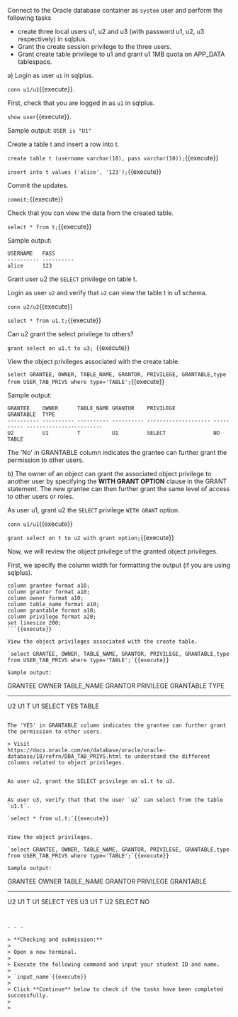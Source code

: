 Connect to the Oracle database container as `system` user and perform the following tasks

* create  three local users u1, u2 and u3 (with password u1, u2, u3 respectively) in sqlplus. 
* Grant the create session privilege to the three users. 
* Grant create table privilege to u1 and grant u1 1MB quota on APP_DATA tablespace.


a) Login as  user `u1` in sqlplus. 

`conn u1/u1`{{execute}}.

First, check that you are logged in as `u1` in sqlplus.

`show user`{{execute}}.

Sample output: `USER is "U1"`

Create a table t and insert a row into t.

`create table t (username varchar(10), pass varchar(10));`{{execute}}

`insert into t values ('alice', '123');`{{execute}}

Commit the updates.

`commit;`{{execute}}


Check that you can view the data from the created table.

`select * from t;`{{execute}}

Sample output:

```
USERNAME   PASS
---------- ----------
alice      123
```

Grant user u2 the `SELECT` privilege on table t.

Login as user `u2` and verify that `u2` can view the table t in u1 schema.

`conn u2/u2`{{execute}}

`select * from u1.t;`{{execute}}


Can u2 grant the select privilege to others?  

`grant select on u1.t to u3; `{{execute}}

View the object privileges associated with the create table.

`select GRANTEE, OWNER, TABLE_NAME, GRANTOR, PRIVILEGE, GRANTABLE,type from USER_TAB_PRIVS where type='TABLE';`{{execute}}

Sample output:

```
GRANTEE    OWNER      TABLE_NAME GRANTOR    PRIVILEGE            GRANTABLE  TYPE
---------- ---------- ---------- ---------- -------------------- ---------- ------------------------
U2         U1         T          U1         SELECT               NO        TABLE
```

The 'No' in GRANTABLE column indicates the grantee can further grant the permission to other users.
 

 
b) The owner of an object can grant the associated object privilege to another user by specifying the **WITH GRANT OPTION** clause in the GRANT statement. The new grantee can then further grant the same level of access to other users or roles.

As user u1, grant u2 the `SELECT` privilege `WITH GRANT` option.

`conn u1/u1`{{execute}}

`grant select on t to u2 with grant option;`{{execute}}


Now, we will review the object privilege of the granted object privileges.

First, we specify the column width for formatting the output (if you are using sqlplus).

```
column grantee format a10;
column grantor format a10;
column owner format a10;
column table_name format a10;
column grantable format a10;
column privilege format a20;
set linesize 200;
```{{execute}}

View the object privileges associated with the create table.

`select GRANTEE, OWNER, TABLE_NAME, GRANTOR, PRIVILEGE, GRANTABLE,type from USER_TAB_PRIVS where type='TABLE';`{{execute}}

Sample output:

```
GRANTEE    OWNER      TABLE_NAME GRANTOR    PRIVILEGE            GRANTABLE  TYPE
---------- ---------- ---------- ---------- -------------------- ---------- ------------------------
U2         U1         T          U1         SELECT               YES        TABLE
```

The 'YES' in GRANTABLE column indicates the grantee can further grant the permission to other users.

> Visit 
https://docs.oracle.com/en/database/oracle/oracle-database/18/refrn/DBA_TAB_PRIVS.html to understand the different columns related to object privileges.


As user u2, grant the SELECT privilege on u1.t to u3.


As user u3, verify that that the user `u2` can select from the table `u1.t`.

`select * from u1.t;`{{execute}}


View the object privileges.

`select GRANTEE, OWNER, TABLE_NAME, GRANTOR, PRIVILEGE, GRANTABLE,type from USER_TAB_PRIVS where type='TABLE';`{{execute}}

Sample output:

```
GRANTEE    OWNER      TABLE_NAME GRANTOR    PRIVILEGE            GRANTABLE
---------- ---------- ---------- ---------- -------------------- ----------
U2         U1         T          U1         SELECT               YES
U3         U1         T          U2         SELECT               NO
```


- - -

> **Checking and submission:**
>
> Open a new terminal. 
>
> Execute the following command and input your student ID and name.
> 
> `input_name`{{execute}}
>
> Click **Continue** below to check if the tasks have been completed successfully.
>
>


